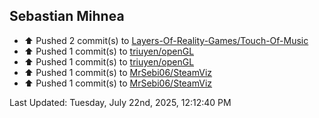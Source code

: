 <h2>Sebastian Mihnea</h2>

<!--RECENT_ACTIVITY:start-->
- ⬆️ Pushed 2 commit(s) to [Layers-Of-Reality-Games/Touch-Of-Music](https://github.com/Layers-Of-Reality-Games/Touch-Of-Music)<br>
- ⬆️ Pushed 1 commit(s) to [triuyen/openGL](https://github.com/triuyen/openGL)<br>
- ⬆️ Pushed 1 commit(s) to [triuyen/openGL](https://github.com/triuyen/openGL)<br>
- ⬆️ Pushed 1 commit(s) to [MrSebi06/SteamViz](https://github.com/MrSebi06/SteamViz)<br>
- ⬆️ Pushed 1 commit(s) to [MrSebi06/SteamViz](https://github.com/MrSebi06/SteamViz)<br>
<!--RECENT_ACTIVITY:end-->
<!--RECENT_ACTIVITY:last_update-->
Last Updated: Tuesday, July 22nd, 2025, 12:12:40 PM
<!--RECENT_ACTIVITY:last_update_end-->

<!---LOL-STATS-START-HERE--->
<!---LOL-STATS-END-HERE--->
